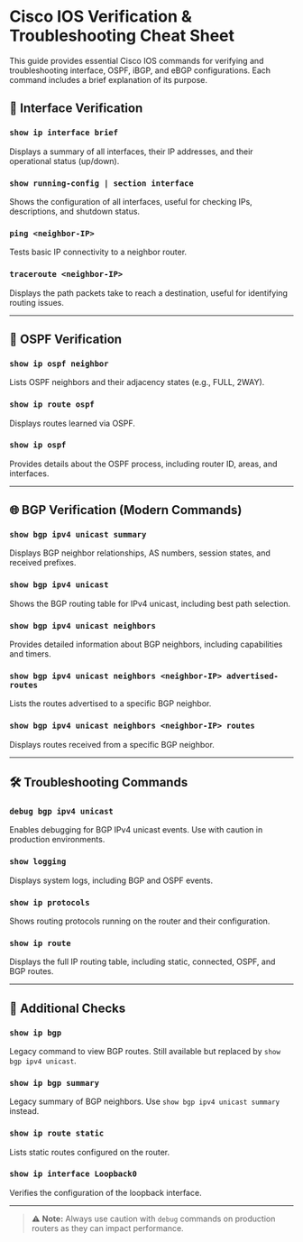 
# Cisco IOS Verification & Troubleshooting Cheat Sheet

This guide provides essential Cisco IOS commands for verifying and troubleshooting interface, OSPF, iBGP, and eBGP configurations. Each command includes a brief explanation of its purpose.

## 🔧 Interface Verification

### `show ip interface brief`
Displays a summary of all interfaces, their IP addresses, and their operational status (up/down).

### `show running-config | section interface`
Shows the configuration of all interfaces, useful for checking IPs, descriptions, and shutdown status.

### `ping <neighbor-IP>`
Tests basic IP connectivity to a neighbor router.

### `traceroute <neighbor-IP>`
Displays the path packets take to reach a destination, useful for identifying routing issues.

---

## 🧭 OSPF Verification

### `show ip ospf neighbor`
Lists OSPF neighbors and their adjacency states (e.g., FULL, 2WAY).

### `show ip route ospf`
Displays routes learned via OSPF.

### `show ip ospf`
Provides details about the OSPF process, including router ID, areas, and interfaces.

---

## 🌐 BGP Verification (Modern Commands)

### `show bgp ipv4 unicast summary`
Displays BGP neighbor relationships, AS numbers, session states, and received prefixes.

### `show bgp ipv4 unicast`
Shows the BGP routing table for IPv4 unicast, including best path selection.

### `show bgp ipv4 unicast neighbors`
Provides detailed information about BGP neighbors, including capabilities and timers.

### `show bgp ipv4 unicast neighbors <neighbor-IP> advertised-routes`
Lists the routes advertised to a specific BGP neighbor.

### `show bgp ipv4 unicast neighbors <neighbor-IP> routes`
Displays routes received from a specific BGP neighbor.

---

## 🛠️ Troubleshooting Commands

### `debug bgp ipv4 unicast`
Enables debugging for BGP IPv4 unicast events. Use with caution in production environments.

### `show logging`
Displays system logs, including BGP and OSPF events.

### `show ip protocols`
Shows routing protocols running on the router and their configuration.

### `show ip route`
Displays the full IP routing table, including static, connected, OSPF, and BGP routes.

---

## 📌 Additional Checks

### `show ip bgp`
Legacy command to view BGP routes. Still available but replaced by `show bgp ipv4 unicast`.

### `show ip bgp summary`
Legacy summary of BGP neighbors. Use `show bgp ipv4 unicast summary` instead.

### `show ip route static`
Lists static routes configured on the router.

### `show ip interface Loopback0`
Verifies the configuration of the loopback interface.

---

> ⚠️ **Note:** Always use caution with `debug` commands on production routers as they can impact performance.
